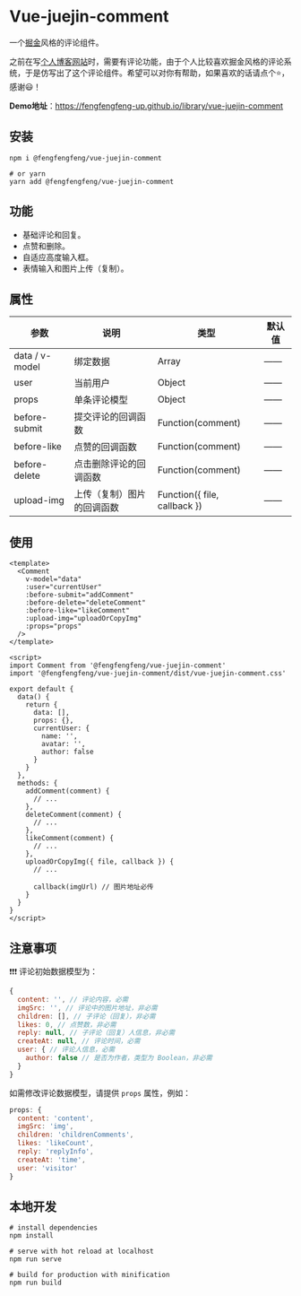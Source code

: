 # Vue-juejin-comment

一个[掘金](https://juejin.cn/)风格的评论组件。  

之前在写[个人博客网站](https://www.striveforus.com/)时，需要有评论功能，由于个人比较喜欢掘金风格的评论系统，于是仿写出了这个评论组件。希望可以对你有帮助，如果喜欢的话请点个⭐，感谢😃！

**Demo地址**：<https://fengfengfeng-up.github.io/library/vue-juejin-comment>
## 安装

``` shell
npm i @fengfengfeng/vue-juejin-comment

# or yarn
yarn add @fengfengfeng/vue-juejin-comment
```

## 功能

* 基础评论和回复。
* 点赞和删除。
* 自适应高度输入框。
* 表情输入和图片上传（复制）。

## 属性

| 参数            | 说明                    | 类型                         | 默认值  |
| -------------- | ----------------------- | ---------------------------- | -----  |
| data / v-model | 绑定数据| Array          | ——                           | ——     |
| user           | 当前用户| Object         | ——                           | ——     |
| props          | 单条评论模型| Object     | ——                           | ——      |
| before-submit  | 提交评论的回调函数        | Function(comment)            | ——     |
| before-like    | 点赞的回调函数            | Function(comment)            | ——     |
| before-delete  | 点击删除评论的回调函数     | Function(comment)            | ——     |
| upload-img     | 上传（复制）图片的回调函数 | Function({ file, callback }) | ——     |  

## 使用

``` vue
<template>
  <Comment
    v-model="data"
    :user="currentUser"
    :before-submit="addComment"
    :before-delete="deleteComment"
    :before-like="likeComment"
    :upload-img="uploadOrCopyImg"
    :props="props"
  />
</template>

<script>
import Comment from '@fengfengfeng/vue-juejin-comment'
import '@fengfengfeng/vue-juejin-comment/dist/vue-juejin-comment.css'

export default {
  data() {
    return {
      data: [],
      props: {},
      currentUser: {
        name: '',
        avatar: '',
        author: false
      }
    }
  },
  methods: {
    addComment(comment) {
      // ...
    },
    deleteComment(comment) {
      // ...
    },
    likeComment(comment) {
      // ...
    },
    uploadOrCopyImg({ file, callback }) {
      // ...
      
      callback(imgUrl) // 图片地址必传
    }
  }
}
</script>
```

## 注意事项

❗❗❗ 评论初始数据模型为：

``` js
{
  content: '', // 评论内容，必需
  imgSrc: '', // 评论中的图片地址，非必需
  children: [], // 子评论（回复），非必需
  likes: 0, // 点赞数，非必需
  reply: null, // 子评论（回复）人信息，非必需
  createAt: null, // 评论时间，必需
  user: { // 评论人信息，必需
    author: false // 是否为作者，类型为 Boolean，非必需
  } 
}
```

如需修改评论数据模型，请提供 `props` 属性，例如：

``` js
props: {
  content: 'content',
  imgSrc: 'img',
  children: 'childrenComments',
  likes: 'likeCount',
  reply: 'replyInfo',
  createAt: 'time',
  user: 'visitor'
}
```

## 本地开发

``` shell
# install dependencies
npm install

# serve with hot reload at localhost
npm run serve

# build for production with minification
npm run build
```
